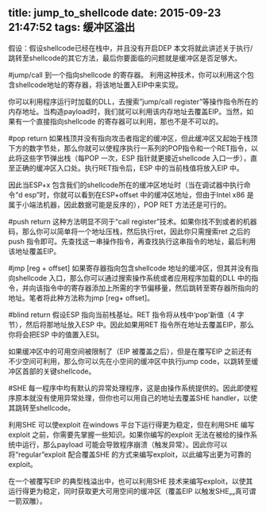 title: jump_to_shellcode
date: 2015-09-23 21:47:52
tags: 缓冲区溢出
---

假设：假设shellcode已经在栈中，并且没有开启DEP
本文将就此讲述关于执行/跳转至shellcode的其它方法，最后你要面临的问题就是缓冲区是否足够大。
<!--more-->

#jump/call 到一个指向shellcode 的寄存器。
利用这种技术，你可以利用这个包含shellcode地址的寄存器，将该地址置入EIP中来实现。

你可以利用程序运行时加载的DLL，去搜索”jump/call register”等操作指令所在的内存地址。当构造payload时，我们就可以利用该内存地址去覆盖EIP。当然，如果有一个直接指向shellcode 的寄存器可以利用，那也不是不可以的。

#pop return
 如果栈顶并没有指向攻击者指定的缓冲区，但此缓冲区又起始于栈顶下方的数字节处，那么你就可以使程序执行一系列的POP指令和一个RET指令，以此将这些字节弹出栈（每POP 一次，ESP 指针就更接近shellcode 入口一步），直至正确的缓冲区入口处。执行RET指令后，ESP 中的当前栈值将放入EIP 中。

 因此当ESP+x 包含我们的shellcode所在的缓冲区地址时（当在调试器中执行命令“d esp”时，你就可以看到在ESP+offset 中的缓冲区地址，但由于Intel x86 是属于小端法机器，因此数据可能是反序的），POP RET 方法还是可行的。

 #push return 
 这种方法明显不同于“call register”技术。如果你找不到<jump register>或者<call register>的机器码，那么你可以简单将一个地址压栈，然后执行ret，因此你只需搜索ret 之后的push <register>指令即可。先查找这一串操作指令，再查找执行这串指令的地址，最后利用该地址覆盖EIP。

#jmp [reg + offset]
 如果寄存器指向包含shellcode 地址的缓冲区，但其并没有指向shellcode 入口，那么你可以通过搜索操作系统或者应用程序加载的DLL 中的指令，并向该指令中的寄存器添加上所需的字节偏移量，然后跳转至寄存器所指向的地址。笔者将此种方法称为jmp [reg+ offset]。

#blind return
假设ESP 指向当前栈基址。RET 指令将从栈中‘pop’新值（4 字节），然后将那地址放入ESP 中。因此如果用RET 指令所在地址去覆盖EIP，那么你将会把ESP 中的值置入ESI。

如果缓冲区中的可用空间被限制了（EIP 被覆盖之后），但是在覆写EIP 之前还有不少空间可利用，那么你可以先在小空间的缓冲区中执行jump code，以跳转至缓冲区首部的关键shellcode。

#SHE
每一程序中均有默认的异常处理程序，这是由操作系统提供的。因此即使程序原本就没有使用异常处理，但你也可以用自己的地址去覆盖SHE handler，以使其跳转至shellcode。

利用SHE 可以使exploit 在windows 平台下运行得更为稳定，但在利用SHE 编写exploit 之前，你需要先掌握一些知识。如果你编写的exploit 无法在被给的操作系统中运行，那么payload 可能会导致程序崩溃（触发异常）。因此你可以将“regular”exploit 配合覆盖SHE 的方式来编写exploit，以此编写出更为可靠的exploit。

在一个被覆写EIP 的典型栈溢出中，也可以利用SHE 技术来编写exploit，以使其运行得更为稳定，同时获取更大可用空间的缓冲区（覆盖EIP 以触发SHE„„真可谓一箭双雕）。
